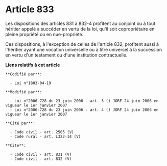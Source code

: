 # Article 833

Les dispositions des articles 831 à 832-4 profitent au conjoint ou à tout héritier appelé à succéder en vertu de la loi,
qu'il soit copropriétaire en pleine propriété ou en nue-propriété. 

Ces dispositions, à l'exception de celles de l'article 832, profitent aussi à l'héritier ayant une vocation universelle ou à
titre universel à la succession en vertu d'un testament ou d'une institution contractuelle.

**Liens relatifs à cet article**

	**Codifié par**:

	  - Loi n°1803-04-19

	**Modifié par**:

	  - Loi n°2006-728 du 23 juin 2006 - art. 3 () JORF 24 juin 2006 en vigueur le 1er janvier 2007
	  - Loi n°2006-728 du 23 juin 2006 - art. 4 () JORF 24 juin 2006 en vigueur le 1er janvier 2007

	**Cité par**:

	  - Code civil - art. 2505 (V)
	  - Code rural - art. L322-14 (V)

	**Cite**:

	  - Code civil - art. 831 (V)
	  - Code civil - art. 832 (V)
